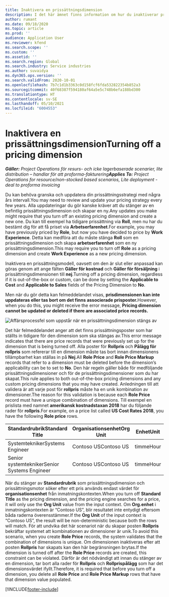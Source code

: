```yaml
---
title: Inaktivera en prissättningsdimension
description: I det här ämnet finns information om hur du inaktiverar prissättningsdimensioner.
author: rumant
ms.date: 09/18/2020
ms.topic: article
ms.prod: ''
audience: Application User
ms.reviewer: kfend
ms.search.scope: ''
ms.custom: ''
ms.assetid: ''
ms.search.region: Global
ms.search.industry: Service industries
ms.author: suvaidya
ms.dyn365.ops.version: ''
ms.search.validFrom: 2020-10-01
ms.openlocfilehash: 7b7c1d1b3363c0d158fcf6fda532822354b852a3
ms.sourcegitcommit: 40f68387f594180af64a5e5c748b6efa188bd300
ms.translationtype: HT
ms.contentlocale: sv-SE
ms.lasthandoff: 05/10/2021
ms.locfileid: "6004553"
---
```

# <a name="turning-off-a-pricing-dimension"></a><span data-ttu-id="d3350-103">Inaktivera en prissättningsdimension</span><span class="sxs-lookup"><span data-stu-id="d3350-103">Turning off a pricing dimension</span></span>

<span data-ttu-id="d3350-104">_**Gäller:** Project Operations för resurs- och icke lagerbaserade scenarier, lite distribution – handlar för att proforma-fakturering_</span><span class="sxs-lookup"><span data-stu-id="d3350-104">_**Applies To:** Project Operations for resource/non-stocked based scenarios, Lite deployment - deal to proforma invoicing_</span></span>

<span data-ttu-id="d3350-105">Du kan behöva granska och uppdatera din prissättningsstrategi med några års intervall.</span><span class="sxs-lookup"><span data-stu-id="d3350-105">You may need to review and update your pricing strategy every few years.</span></span> <span data-ttu-id="d3350-106">Alla uppdateringar du gör kanske kräver att du stänger av en befintlig prissättningsdimension och skapar en ny.</span><span class="sxs-lookup"><span data-stu-id="d3350-106">Any updates you make might require that you turn off an existing pricing dimension and create a new one.</span></span> <span data-ttu-id="d3350-107">Du kan till exempel ha tidigare prissättning via **Roll**, men nu har du bestämt dig för att få priset via **Arbetserfarenhet**.</span><span class="sxs-lookup"><span data-stu-id="d3350-107">For example, you may have previously priced by **Role**, but now you have decided to price by **Work Experience**.</span></span> <span data-ttu-id="d3350-108">Detta kan medföra att du måste stänga **Roll** som en prissättningsdimension och skapa **arbetserfarenhet** som en ny prissättningsdimension.</span><span class="sxs-lookup"><span data-stu-id="d3350-108">This may require you to turn off **Role** as a pricing dimension and create **Work Experience** as a new pricing dimension.</span></span> 

<span data-ttu-id="d3350-109">Inaktivera en prissättningsmodell, oavsett om den är slut eller anpassad kan göras genom att ange fälten **Gäller för kostnad** och **Gäller för försäljning** i prissättningsdimensionen till **nej**.</span><span class="sxs-lookup"><span data-stu-id="d3350-109">Turning off a pricing dimension, regardless if it is out-of-the-box or custom, can be done by setting the **Applicable to Cost** and **Applicable to Sales** fields of the Pricing Dimension to **No**.</span></span>

<span data-ttu-id="d3350-110">Men när du gör detta kan felmeddelandet visas, **prisdimensionen kan inte uppdateras eller tas bort om det finns associerade prisposter.**</span><span class="sxs-lookup"><span data-stu-id="d3350-110">However, when you do this, you might receive the error message, **Pricing dimension cannot be updated or deleted if there are associated price records.**</span></span>

![Affärsprocessfel som uppstår när en prissättningsdimension stängs av](media/Business-Process-Error.png)

<span data-ttu-id="d3350-112">Det här felmeddelandet anger att det finns prissättningsposter som har ställts in tidigare för den dimension som ska stängas av.</span><span class="sxs-lookup"><span data-stu-id="d3350-112">This error message indicates that there are price records that were previously set up for the dimension that is being turned off.</span></span> <span data-ttu-id="d3350-113">Alla poster för **Rollpris** och **Pålägg för rollpris** som refererar till en dimension måste tas bort innan dimensionens tillämpbarhet kan ställas in på **Nej**.</span><span class="sxs-lookup"><span data-stu-id="d3350-113">All **Role Price** and **Role Price Markup** records that refer to a dimension must be deleted before the dimension’s applicability can be to set to **No**.</span></span> <span data-ttu-id="d3350-114">Den här regeln gäller både för medföljande prissättningsdimensioner och för de prissättningsdimensioner som du har skapat.</span><span class="sxs-lookup"><span data-stu-id="d3350-114">This rule applies to both out-of-the-box pricing dimensions and any custom pricing dimensions that you may have created.</span></span> <span data-ttu-id="d3350-115">Anledningen till att validera är att varje post för **rollpris** måste ha en unik kombination av dimensioner.</span><span class="sxs-lookup"><span data-stu-id="d3350-115">The reason for this validation is because each **Role Price** record must have a unique combination of dimensions.</span></span> <span data-ttu-id="d3350-116">Till exempel en prislista med namnet **amerikansk kostnadstaxan 2018** har du följande rader för **rollpris**.</span><span class="sxs-lookup"><span data-stu-id="d3350-116">For example, on a price list called **US Cost Rates 2018**, you have the following **Role price** rows.</span></span> 

| <span data-ttu-id="d3350-117">Standardrubrik</span><span class="sxs-lookup"><span data-stu-id="d3350-117">Standard Title</span></span>         | <span data-ttu-id="d3350-118">Organisationsenhet</span><span class="sxs-lookup"><span data-stu-id="d3350-118">Org Unit</span></span>    |<span data-ttu-id="d3350-119">Enhet</span><span class="sxs-lookup"><span data-stu-id="d3350-119">Unit</span></span>   |<span data-ttu-id="d3350-120">Pris</span><span class="sxs-lookup"><span data-stu-id="d3350-120">Price</span></span>  |<span data-ttu-id="d3350-121">Valuta</span><span class="sxs-lookup"><span data-stu-id="d3350-121">Currency</span></span>  |
| -----------------------|-------------|-------|-------|----------|
| <span data-ttu-id="d3350-122">Systemtekniker</span><span class="sxs-lookup"><span data-stu-id="d3350-122">Systems Engineer</span></span>|<span data-ttu-id="d3350-123">Contoso US</span><span class="sxs-lookup"><span data-stu-id="d3350-123">Contoso US</span></span>|<span data-ttu-id="d3350-124">timme</span><span class="sxs-lookup"><span data-stu-id="d3350-124">Hour</span></span>| <span data-ttu-id="d3350-125">100</span><span class="sxs-lookup"><span data-stu-id="d3350-125">100</span></span>|<span data-ttu-id="d3350-126">USD</span><span class="sxs-lookup"><span data-stu-id="d3350-126">USD</span></span>|
| <span data-ttu-id="d3350-127">Senior systemtekniker</span><span class="sxs-lookup"><span data-stu-id="d3350-127">Senior Systems Engineer</span></span>|<span data-ttu-id="d3350-128">Contoso US</span><span class="sxs-lookup"><span data-stu-id="d3350-128">Contoso US</span></span>|<span data-ttu-id="d3350-129">timme</span><span class="sxs-lookup"><span data-stu-id="d3350-129">Hour</span></span>| <span data-ttu-id="d3350-130">150</span><span class="sxs-lookup"><span data-stu-id="d3350-130">150</span></span>| <span data-ttu-id="d3350-131">USD</span><span class="sxs-lookup"><span data-stu-id="d3350-131">USD</span></span>|


<span data-ttu-id="d3350-132">När du stänger av **Standardrubrik** som prissättningsdimension och prissättningsmotor söker efter ett pris används endast värdet för **organisationsenhet** från inmatningskontexten.</span><span class="sxs-lookup"><span data-stu-id="d3350-132">When you turn off **Standard Title** as the pricing dimension, and the pricing engine searches for a price, it will only use the **Org Unit** value from the input context.</span></span> <span data-ttu-id="d3350-133">Om **Org.enhet** i inmatningskontexten är “Contoso US”, blir resultatet inte entydigt eftersom båda raderna överensstämmer.</span><span class="sxs-lookup"><span data-stu-id="d3350-133">If the **Org Unit** of the input context is “Contoso US”, the result will be non-deterministic because both the rows will match.</span></span> <span data-ttu-id="d3350-134">För att undvika det här scenariot när du skapar posten **Rollpris** bekräftar systemet att kombinationen av dimensioner är unik.</span><span class="sxs-lookup"><span data-stu-id="d3350-134">To avoid this scenario, when you create **Role Price** records, the system validates that the combination of dimensions is unique.</span></span> <span data-ttu-id="d3350-135">Om dimensionen inaktiveras efter att posten **Rollpris** har skapats kan den här begränsningen brytas.</span><span class="sxs-lookup"><span data-stu-id="d3350-135">If the dimension is turned off after the **Role Price** records are created, this constraint can be violated.</span></span> <span data-ttu-id="d3350-136">Därför är det nödvändigt att innan du stänger av en dimension, tar bort alla rader för **Rollpris** och **Rollprispålägg** som har det dimensionsvärdet ifyllt.</span><span class="sxs-lookup"><span data-stu-id="d3350-136">Therefore, it is required that before you turn off a dimension, you delete all **Role Price** and **Role Price Markup** rows that have that dimension value populated.</span></span>


[!INCLUDE[footer-include](../includes/footer-banner.md)]